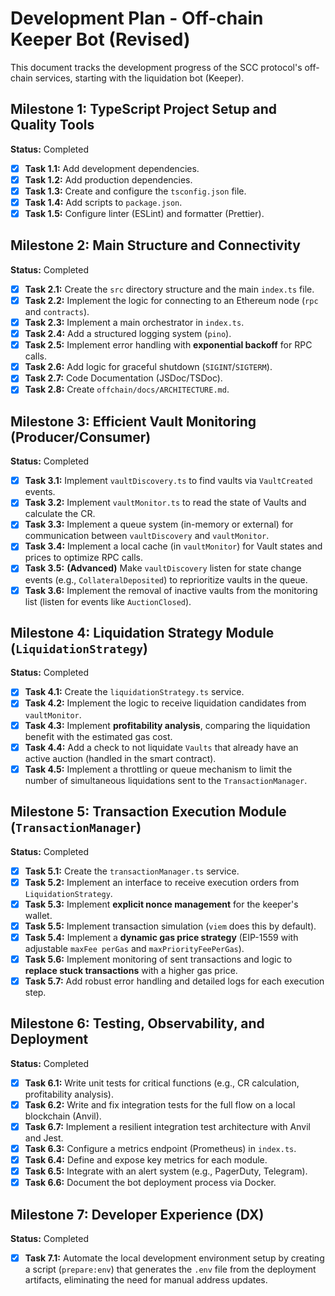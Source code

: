 # Development Plan - Off-chain Keeper Bot (Revised)

This document tracks the development progress of the SCC protocol's off-chain services, starting with the liquidation bot (Keeper).

## Milestone 1: TypeScript Project Setup and Quality Tools

**Status:** Completed

-   [x] **Task 1.1:** Add development dependencies.
-   [x] **Task 1.2:** Add production dependencies.
-   [x] **Task 1.3:** Create and configure the `tsconfig.json` file.
-   [x] **Task 1.4:** Add scripts to `package.json`.
-   [x] **Task 1.5:** Configure linter (ESLint) and formatter (Prettier).

## Milestone 2: Main Structure and Connectivity

**Status:** Completed

-   [x] **Task 2.1:** Create the `src` directory structure and the main `index.ts` file.
-   [x] **Task 2.2:** Implement the logic for connecting to an Ethereum node (`rpc` and `contracts`).
-   [x] **Task 2.3:** Implement a main orchestrator in `index.ts`.
-   [x] **Task 2.4:** Add a structured logging system (`pino`).
-   [x] **Task 2.5:** Implement error handling with **exponential backoff** for RPC calls.
-   [x] **Task 2.6:** Add logic for graceful shutdown (`SIGINT`/`SIGTERM`).
-   [x] **Task 2.7:** Code Documentation (JSDoc/TSDoc).
-   [x] **Task 2.8:** Create `offchain/docs/ARCHITECTURE.md`.

## Milestone 3: Efficient Vault Monitoring (Producer/Consumer)

**Status:** Completed

-   [x] **Task 3.1:** Implement `vaultDiscovery.ts` to find vaults via `VaultCreated` events.
-   [x] **Task 3.2:** Implement `vaultMonitor.ts` to read the state of Vaults and calculate the CR.
-   [x] **Task 3.3:** Implement a queue system (in-memory or external) for communication between `vaultDiscovery` and `vaultMonitor`.
-   [x] **Task 3.4:** Implement a local cache (in `vaultMonitor`) for Vault states and prices to optimize RPC calls.
-   [x] **Task 3.5:** **(Advanced)** Make `vaultDiscovery` listen for state change events (e.g., `CollateralDeposited`) to reprioritize vaults in the queue.
-   [x] **Task 3.6:** Implement the removal of inactive vaults from the monitoring list (listen for events like `AuctionClosed`).

## Milestone 4: Liquidation Strategy Module (`LiquidationStrategy`)

**Status:** Completed

-   [x] **Task 4.1:** Create the `liquidationStrategy.ts` service.
-   [x] **Task 4.2:** Implement the logic to receive liquidation candidates from `vaultMonitor`.
-   [x] **Task 4.3:** Implement **profitability analysis**, comparing the liquidation benefit with the estimated gas cost.
-   [x] **Task 4.4:** Add a check to not liquidate `Vaults` that already have an active auction (handled in the smart contract).
-   [x] **Task 4.5:** Implement a throttling or queue mechanism to limit the number of simultaneous liquidations sent to the `TransactionManager`.

## Milestone 5: Transaction Execution Module (`TransactionManager`)

**Status:** Completed

-   [x] **Task 5.1:** Create the `transactionManager.ts` service.
-   [x] **Task 5.2:** Implement an interface to receive execution orders from `LiquidationStrategy`.
-   [x] **Task 5.3:** Implement **explicit nonce management** for the keeper's wallet.
-   [x] **Task 5.5:** Implement transaction simulation (`viem` does this by default).
-   [x] **Task 5.4:** Implement a **dynamic gas price strategy** (EIP-1559 with adjustable `maxFee perGas` and `maxPriorityFeePerGas`).
-   [x] **Task 5.6:** Implement monitoring of sent transactions and logic to **replace stuck transactions** with a higher gas price.
-   [x] **Task 5.7:** Add robust error handling and detailed logs for each execution step.

## Milestone 6: Testing, Observability, and Deployment

**Status:** Completed

-   [x] **Task 6.1:** Write unit tests for critical functions (e.g., CR calculation, profitability analysis).
-   [x] **Task 6.2:** Write and fix integration tests for the full flow on a local blockchain (Anvil).
-   [x] **Task 6.7:** Implement a resilient integration test architecture with Anvil and Jest.
-   [x] **Task 6.3:** Configure a metrics endpoint (Prometheus) in `index.ts`.
-   [x] **Task 6.4:** Define and expose key metrics for each module.
-   [x] **Task 6.5:** Integrate with an alert system (e.g., PagerDuty, Telegram).
-   [x] **Task 6.6:** Document the bot deployment process via Docker.

## Milestone 7: Developer Experience (DX)

**Status:** Completed

-   [x] **Task 7.1:** Automate the local development environment setup by creating a script (`prepare:env`) that generates the `.env` file from the deployment artifacts, eliminating the need for manual address updates.
